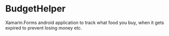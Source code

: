 # BudgetHelper
Xamarin.Forms android application to track what food you buy, when it gets expired to prevent losing money etc.
